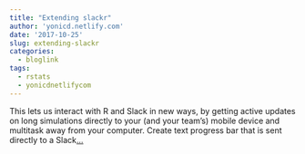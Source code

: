 ```yaml
---
title: "Extending slackr"
author: 'yonicd.netlify.com'
date: '2017-10-25'
slug: extending-slackr
categories:
  - bloglink
tags:
  - rstats
  - yonicdnetlifycom
---
```


This lets us interact with R and Slack in new ways, by getting active updates on long simulations directly to your (and your team’s) mobile device and multitask away from your computer. Create text progress bar that is sent directly to a Slack[... <i class="fas fa-external-link-alt"></i>](https://yonicd.netlify.com/post/slackr/)

